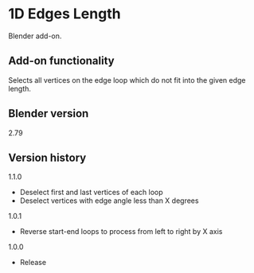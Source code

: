 # 1D Edges Length

Blender add-on.

Add-on functionality
-
Selects all vertices on the edge loop which do not fit into the given edge length.

Blender version
-
2.79

Version history
-
1.1.0
- Deselect first and last vertices of each loop
- Deselect vertices with edge angle less than X degrees

1.0.1
- Reverse start-end loops to process from left to right by X axis

1.0.0
- Release
